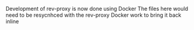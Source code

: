 Development of rev-proxy is now done using Docker
The files here would need to be resycnhced with the rev-proxy Docker work to bring it back inline
